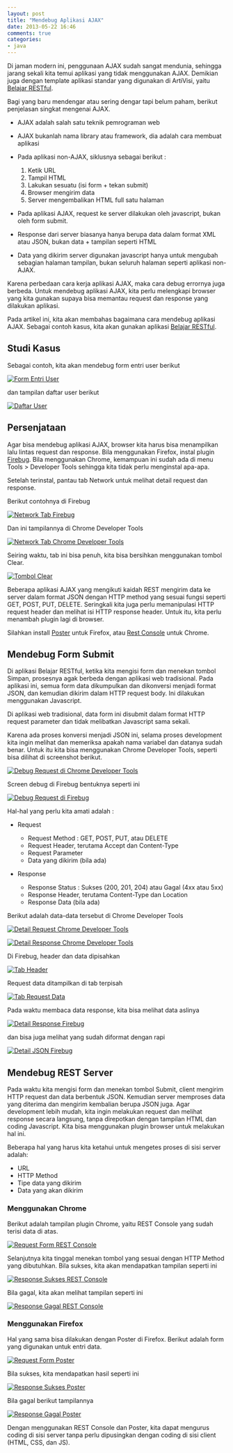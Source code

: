 ```yaml
---
layout: post
title: "Mendebug Aplikasi AJAX"
date: 2013-05-22 16:46
comments: true
categories: 
- java
---
```


Di jaman modern ini, penggunaan AJAX sudah sangat mendunia, sehingga jarang sekali kita temui aplikasi yang tidak menggunakan AJAX. Demikian juga dengan template aplikasi standar yang digunakan di ArtiVisi, yaitu [Belajar RESTful](https://github.com/endymuhardin/belajar-restful).

Bagi yang baru mendengar atau sering dengar tapi belum paham, berikut penjelasan singkat mengenai AJAX. 

* AJAX adalah salah satu teknik pemrograman web
* AJAX bukanlah nama library atau framework, dia adalah cara membuat aplikasi
* Pada aplikasi non-AJAX, siklusnya sebagai berikut : 

    1. Ketik URL
    2. Tampil HTML
    3. Lakukan sesuatu (isi form + tekan submit)
    4. Browser mengirim data
    5. Server mengembalikan HTML full satu halaman


* Pada aplikasi AJAX, request ke server dilakukan oleh javascript, bukan oleh form submit. 
* Response dari server biasanya hanya berupa data dalam format XML atau JSON, bukan data + tampilan seperti HTML
* Data yang dikirim server digunakan javascript hanya untuk mengubah sebagian halaman tampilan, bukan seluruh halaman seperti aplikasi non-AJAX. 

Karena perbedaan cara kerja aplikasi AJAX, maka cara debug errornya juga berbeda. Untuk mendebug aplikasi AJAX, kita perlu melengkapi browser yang kita gunakan supaya bisa memantau request dan response yang dilakukan aplikasi. 

Pada artikel ini, kita akan membahas bagaimana cara mendebug aplikasi AJAX. Sebagai contoh kasus, kita akan gunakan aplikasi [Belajar RESTful](https://github.com/endymuhardin/belajar-restful).

<!--more-->

## Studi Kasus ##

Sebagai contoh, kita akan mendebug form entri user berikut

[![Form Entri User ](/images/uploads/2013/05/debug-ajax/01-screen-form-user.png)](/images/uploads/2013/05/debug-ajax/01-screen-form-user.png)

dan tampilan daftar user berikut

[![Daftar User ](/images/uploads/2013/05/debug-ajax/02-screen-list-user.png)](/images/uploads/2013/05/debug-ajax/02-screen-list-user.png)


## Persenjataan ##

Agar bisa mendebug aplikasi AJAX, browser kita harus bisa menampilkan lalu lintas request dan response. Bila menggunakan Firefox, instal plugin [Firebug](https://addons.mozilla.org/en-US/firefox/addon/firebug/). Bila menggunakan Chrome, kemampuan ini sudah ada di menu Tools > Developer Tools sehingga kita tidak perlu menginstal apa-apa. 

Setelah terinstal, pantau tab Network untuk melihat detail request dan response. 

Berikut contohnya di Firebug

[![Network Tab Firebug ](/images/uploads/2013/05/debug-ajax/03-network-tab-firebug.png)](/images/uploads/2013/05/debug-ajax/03-network-tab-firebug.png)

Dan ini tampilannya di Chrome Developer Tools

[![Network Tab Chrome Developer Tools ](/images/uploads/2013/05/debug-ajax/04-network-tab-chrome.png)](/images/uploads/2013/05/debug-ajax/04-network-tab-chrome.png)

Seiring waktu, tab ini bisa penuh, kita bisa bersihkan menggunakan tombol Clear.

[![Tombol Clear ](/images/uploads/2013/05/debug-ajax/05-clear-log.png)](/images/uploads/2013/05/debug-ajax/05-clear-log.png)

Beberapa aplikasi AJAX yang mengikuti kaidah REST mengirim data ke server dalam format JSON dengan HTTP method yang sesuai fungsi seperti GET, POST, PUT, DELETE. Seringkali kita juga perlu memanipulasi HTTP request header dan melihat isi HTTP response header. Untuk itu, kita perlu menambah plugin lagi di browser. 

Silahkan install [Poster](https://addons.mozilla.org/En-us/firefox/addon/poster/) untuk Firefox, atau [Rest Console](https://chrome.google.com/webstore/detail/rest-console/cokgbflfommojglbmbpenpphppikmonn?hl=en) untuk Chrome. 

## Mendebug Form Submit ##

Di aplikasi Belajar RESTful, ketika kita mengisi form dan menekan tombol Simpan, prosesnya agak berbeda dengan aplikasi web tradisional.
Pada aplikasi ini, semua form data dikumpulkan dan dikonversi menjadi format JSON, dan kemudian dikirim dalam HTTP request body. Ini dilakukan menggunakan Javascript.

Di aplikasi web tradisional, data form ini disubmit dalam format HTTP request parameter dan tidak melibatkan Javascript sama sekali.

Karena ada proses konversi menjadi JSON ini, selama proses development kita ingin melihat dan memeriksa apakah nama variabel dan datanya sudah benar. Untuk itu kita bisa menggunakan Chrome Developer Tools, seperti bisa dilihat di screenshot berikut.


[![Debug Request di Chrome Developer Tools ](/images/uploads/2013/05/debug-ajax/06-debug-siklus-cdt.png)](/images/uploads/2013/05/debug-ajax/06-debug-siklus-cdt.png)


Screen debug di Firebug bentuknya seperti ini

[![Debug Request di Firebug ](/images/uploads/2013/05/debug-ajax/09-debug-siklus-firebug.png)](/images/uploads/2013/05/debug-ajax/09-debug-siklus-firebug.png)

Hal-hal yang perlu kita amati adalah : 

* Request

    * Request Method : GET, POST, PUT, atau DELETE
    * Request Header, terutama Accept dan Content-Type
    * Request Parameter
    * Data yang dikirim (bila ada)
    
* Response

    * Response Status : Sukses (200, 201, 204) atau Gagal (4xx atau 5xx)
    * Response Header, terutama Content-Type dan Location
    * Response Data (bila ada)

Berikut adalah data-data tersebut di Chrome Developer Tools


[![Detail Request Chrome Developer Tools ](/images/uploads/2013/05/debug-ajax/07-detail-request-cdt.png)](/images/uploads/2013/05/debug-ajax/07-detail-request-cdt.png)

[![Detail Response Chrome Developer Tools ](/images/uploads/2013/05/debug-ajax/08-detail-response-cdt.png)](/images/uploads/2013/05/debug-ajax/08-detail-response-cdt.png)


Di Firebug, header dan data dipisahkan

[![Tab Header ](/images/uploads/2013/05/debug-ajax/10-detail-request-firebug.png)](/images/uploads/2013/05/debug-ajax/10-detail-request-firebug.png)

Request data ditampilkan di tab terpisah

[![Tab Request Data ](/images/uploads/2013/05/debug-ajax/11-detail-post-data-firebug.png)](/images/uploads/2013/05/debug-ajax/11-detail-post-data-firebug.png)

Pada waktu membaca data response, kita bisa melihat data aslinya

[![Detail Response Firebug ](/images/uploads/2013/05/debug-ajax/12-detail-response-firebug.png)](/images/uploads/2013/05/debug-ajax/12-detail-response-firebug.png)

dan bisa juga melihat yang sudah diformat dengan rapi

[![Detail JSON Firebug ](/images/uploads/2013/05/debug-ajax/13-detail-json-firebug.png)](/images/uploads/2013/05/debug-ajax/13-detail-json-firebug.png)

## Mendebug REST Server ##

Pada waktu kita mengisi form dan menekan tombol Submit, client mengirim HTTP request dan data berbentuk JSON. Kemudian server memproses data yang diterima dan mengirim kembalian berupa JSON juga. Agar development lebih mudah, kita ingin melakukan request dan melihat response secara langsung, tanpa direpotkan dengan tampilan HTML dan coding Javascript. Kita bisa menggunakan plugin browser untuk melakukan hal ini.

Beberapa hal yang harus kita ketahui untuk mengetes proses di sisi server adalah:

* URL
* HTTP Method
* Tipe data yang dikirim
* Data yang akan dikirim

### Menggunakan Chrome ###

Berikut adalah tampilan plugin Chrome, yaitu REST Console yang sudah terisi data di atas.

[![Request Form REST Console ](/images/uploads/2013/05/debug-ajax/14-request-form-rest-console.png)](/images/uploads/2013/05/debug-ajax/14-request-form-rest-console.png)

Selanjutnya kita tinggal menekan tombol yang sesuai dengan HTTP Method yang dibutuhkan. Bila sukses, kita akan mendapatkan tampilan seperti ini

[![Response Sukses REST Console ](/images/uploads/2013/05/debug-ajax/15-response-sukses-rest-console.png)](/images/uploads/2013/05/debug-ajax/15-response-sukses-rest-console.png)

Bila gagal, kita akan melihat tampilan seperti ini

[![Response Gagal REST Console ](/images/uploads/2013/05/debug-ajax/16-response-error-rest-console.png)](/images/uploads/2013/05/debug-ajax/16-response-error-rest-console.png)

### Menggunakan Firefox ###

Hal yang sama bisa dilakukan dengan Poster di Firefox. Berikut adalah form yang digunakan untuk entri data.

[![Request Form Poster ](/images/uploads/2013/05/debug-ajax/17-request-form-poster.png)](/images/uploads/2013/05/debug-ajax/17-request-form-poster.png)

Bila sukses, kita mendapatkan hasil seperti ini

[![Response Sukses Poster ](/images/uploads/2013/05/debug-ajax/18-response-sukses-poster.png)](/images/uploads/2013/05/debug-ajax/18-response-sukses-poster.png)

Bila gagal berikut tampilannya 

[![Response Gagal Poster ](/images/uploads/2013/05/debug-ajax/19-response-error-poster.png)](/images/uploads/2013/05/debug-ajax/19-response-error-poster.png)

Dengan menggunakan REST Console dan Poster, kita dapat mengurus coding di sisi server tanpa perlu dipusingkan dengan coding di sisi client (HTML, CSS, dan JS).
